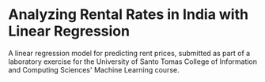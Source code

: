 # Analyzing Rental Rates in India with Linear Regression

A linear regression model for predicting rent prices, submitted as part of a laboratory exercise for the University of Santo Tomas College of Information and Computing Sciences' Machine Learning course.
